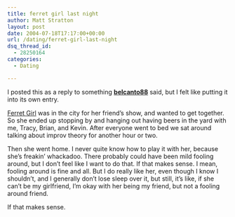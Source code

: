```yaml
---
title: ferret girl last night
author: Matt Stratton
layout: post
date: 2004-07-18T17:17:00+00:00
url: /dating/ferret-girl-last-night
dsq_thread_id:
  - 28250164
categories:
  - Dating

---
```

I posted this as a reply to something <span class="ljuser"><a href="https://belcanto88.livejournal.com/"><strong>belcanto88</strong></a></span> said, but I felt like putting it into its own entry.

[Ferret Girl][1] was in the city for her friend&#8217;s show, and wanted to get together. So she ended up stopping by and hanging out having beers in the yard with me, Tracy, Brian, and Kevin. After everyone went to bed we sat around talking about improv theory for another hour or two.

Then she went home. I never quite know how to play it with her, because she&#8217;s freakin&#8217; whackadoo. There probably could have been mild fooling around, but I don&#8217;t feel like I want to do that. If that makes sense. I mean, fooling around is fine and all. But I do really like her, even though I know I shouldn&#8217;t, and I generally don&#8217;t lose sleep over it, but still, it&#8217;s like, if she can&#8217;t be my girlfriend, I&#8217;m okay with her being my friend, but not a fooling around friend.

If that makes sense.

 [1]: https://www.livejournal.com/tools/memories.bml?user=mugsy1274&keyword=Ferretgirl&filter=all
